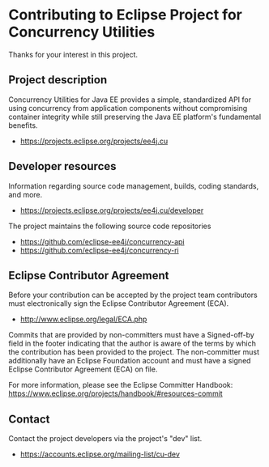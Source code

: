 # Contributing to Eclipse Project for Concurrency Utilities

Thanks for your interest in this project.

## Project description

Concurrency Utilities for Java EE provides a simple, standardized API for using
concurrency from application components without compromising container integrity
while still preserving the Java EE platform's fundamental benefits.

 * https://projects.eclipse.org/projects/ee4j.cu

## Developer resources

Information regarding source code management, builds, coding standards, and
more.

 * https://projects.eclipse.org/projects/ee4j.cu/developer

The project maintains the following source code repositories

 * https://github.com/eclipse-ee4j/concurrency-api
 * https://github.com/eclipse-ee4j/concurrency-ri

## Eclipse Contributor Agreement

Before your contribution can be accepted by the project team contributors must
electronically sign the Eclipse Contributor Agreement (ECA).

 * http://www.eclipse.org/legal/ECA.php

Commits that are provided by non-committers must have a Signed-off-by field in
the footer indicating that the author is aware of the terms by which the
contribution has been provided to the project. The non-committer must
additionally have an Eclipse Foundation account and must have a signed Eclipse
Contributor Agreement (ECA) on file.

For more information, please see the Eclipse Committer Handbook:
https://www.eclipse.org/projects/handbook/#resources-commit

## Contact

Contact the project developers via the project's "dev" list.

 * https://accounts.eclipse.org/mailing-list/cu-dev
